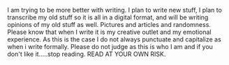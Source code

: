 I am trying to be more better with writing.  I plan to write new stuff, I plan to transcribe my old stuff so it is all in a digital format, and will be writing opinions of my old stuff as well.  Pictures and articles and randomness.  Please know that when I write it is my creative outlet and my emotional experience.  As this is the case I do not always punctuate and capitalize as when i write formally.  Please do not judge as this is who I am and if you don't like it.....stop reading.  READ AT YOUR OWN RISK.
<!--stackedit_data:
eyJoaXN0b3J5IjpbNjE2ODM4MDE3XX0=
-->
